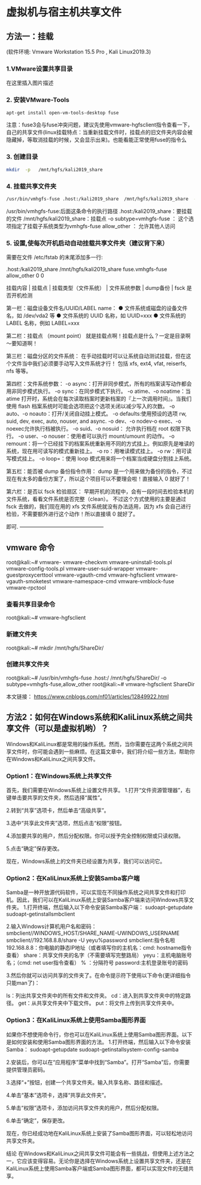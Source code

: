 # 虚拟机与宿主机共享文件

## 方法一：挂载

(软件环境: Vmware Workstation 15.5 Pro , Kali Linux2019.3)


### 1.VMware设置共享目录

在这里插入图片描述

### 2. 安装VMware-Tools
```bash
apt-get install open-vm-tools-desktop fuse
```
注意：fuse3会与fuse冲突问题，建议先使用vmware-hgfsclient指令查看一下，自己的共享文件(linux挂载特点：当重新挂载文件时，挂载点的旧文件夹内容会被隐藏掉，等取消挂载的时候，又会显示出来)。也能看能正常使用fuse的指令么


### 3. 创建目录
```bash
mkdir  -p   /mnt/hgfs/kali2019_share
```
   

### 4. 挂载共享文件夹
```bash
/usr/bin/vmhgfs-fuse .host:/kali2019_share  /mnt/hgfs/kali2019_share  -o subtype=vmhgfs-fuse,allow_other
```
 /usr/bin/vmhgfs-fuse:后面这条命令的执行路径
 .host:/kali2019_share：要挂载的文件
 /mnt/hgfs/kali2019_share：挂载点
 -o subtype=vmhgfs-fuse ： 这个选项指定了挂载子系统类型为vmhgfs-fuse
 allow_other ： 允许其他人访问
 
 

### 5. 设置,使每次开机启动自动挂载共享文件夹（建议背下来）

需要在文件 /etc/fstab 的末尾添加多一行:

.host:/kali2019_share  /mnt/hgfs/kali2019_share  fuse.vmhgfs-fuse   allow_other   0   0

挂载内容 | 挂载点 | 挂载类型（文件系统） | 文件系统参数 | dump备份 | fsck 是否开机检测

第一栏：磁盘设备文件名/UUID/LABEL name：
● 文件系统或磁盘的设备文件名，如 /dev/vda2 等
● 文件系统的 UUID 名称，如 UUID=xxx
● 文件系统的 LABEL 名称，例如 LABEL=xxx

第二栏：挂载点 （mount point）
就是挂载点啊！挂载点是什么？一定是目录啊～要知道啊！

第三栏：磁盘分区的文件系统：
在手动挂载时可以让系统自动测试挂载，但在这个文件当中我们必须要手动写入文件系统才行！ 包括 xfs, ext4, vfat, reiserfs, nfs 等等。

第四栏：文件系统参数：
-o async：打开非同步模式，所有的档案读写动作都会用非同步模式执行。
-o sync：在同步模式下执行。
-o atime、-o noatime：当 atime 打开时，系统会在每次读取档案时更新档案的『上一次调用时间』。当我们使用 flash 档案系统时可能会选项把这个选项关闭以减少写入的次数。
-o auto、-o noauto：打开/关闭自动挂上模式。
-o defaults:使用预设的选项 rw, suid, dev, exec, auto, nouser, and async.
-o dev、-o nodev-o exec、-o noexec允许执行档被执行。
-o suid、-o nosuid：
允许执行档在 root 权限下执行。
-o user、-o nouser：使用者可以执行 mount/umount 的动作。
-o remount：将一个已经挂下的档案系统重新用不同的方式挂上。例如原先是唯读的系统，现在用可读写的模式重新挂上。
-o ro：用唯读模式挂上。
-o rw：用可读写模式挂上。
-o loop=：使用 loop 模式用来将一个档案当成硬盘分割挂上系统。

第五栏：能否被 dump 备份指令作用：
dump 是一个用来做为备份的指令，不过现在有太多的备份方案了，所以这个项目可以不要理会啦！直接输入 0 就好了！

第六栏：是否以 fsck 检验扇区：
早期开机的流程中，会有一段时间去检验本机的文件系统，看看文件系统是否完整（clean）。 不过这个方式使用的主要是通过 fsck 去做的，我们现在用的 xfs 文件系统就没有办法适用，因为 xfs 会自己进行检验，不需要额外进行这个动作！所以直接填 0 就好了。

即可.
————————————————

 

## vmware 命令

 root@kali:~# vmware-
     vmware-checkvm             vmware-uninstall-tools.pl
     vmware-config-tools.pl     vmware-user-suid-wrapper
     vmware-guestproxycerttool  vmware-vgauth-cmd
     vmware-hgfsclient          vmware-vgauth-smoketest
     vmware-namespace-cmd       vmware-vmblock-fuse
     vmware-rpctool



### 查看共享目录命令

 root@kali:~# vmware-hgfsclient



### 新建文件夹

 root@kali:~# mkdir /mnt/hgfs/ShareDir/


### 创建共享文件夹

 root@kali:~# /usr/bin/vmhgfs-fuse .host:/ /mnt/hgfs/ShareDir/ -o subtype=vmhgfs-fuse,allow_other
 root@kali:~# vmware-hgfsclient
     ShareDir

本文链接： https://www.cnblogs.com/nf01/articles/12849922.html



## 方法2：如何在Windows系统和KaliLinux系统之间共享文件（可以是虚拟机哟）？
Windows和KaliLinux都是常用的操作系统。然而，当你需要在这两个系统之间共享文件时，你可能会遇到一些麻烦。在这篇文章中，我们将介绍一些方法，帮助你在Windows和KaliLinux之间共享文件。

### Option1：在Windows系统上共享文件
首先，我们需要在Windows系统上设置文件共享。
1.打开“文件资源管理器”，右键单击要共享的文件夹，然后选择“属性”。

2.转到“共享”选项卡，然后单击“高级共享”。

3.选中“共享此文件夹”选项，然后点击“权限”按钮。

4.添加要共享的用户，然后分配权限。你可以授予完全控制权限或只读权限。

5.点击“确定”保存更改。

现在，Windows系统上的文件夹已经设置为共享，我们可以访问它。

### Option2：在KaliLinux系统上安装Samba客户端
Samba是一种开放源代码软件，可以实现在不同操作系统之间共享文件和打印机。因此，我们可以在KaliLinux系统上安装Samba客户端来访问Windows共享文件夹。
1.打开终端，然后输入以下命令安装Samba客户端：
sudoapt-getupdate
sudoapt-getinstallsmbclient

2.输入Windows计算机用户名和密码：
smbclient//WINDOWS_HOST/SHARE_NAME-UWINDOWS_USERNAME
smbclient//192.168.8.8/share -U yeyu%password
smbclient:指令名啦
192.168.8.8：你电脑的静态IP地址（或者填写你的主机名：cmd: hostname指令查看）
share：共享文件夹的名字（不需要填写完整路局）
yeyu：主机电脑账号名；（cmd: net user指令查看）
% ：分隔符号
password:主机登录账号的密码

3.然后你就可以访问共享的文件夹了。在命令提示符下使用以下命令(更详细指令只能man了)：

ls：列出共享文件夹中的所有文件和文件夹。
cd：进入到共享文件夹中的特定路径。
get：从共享文件夹中下载文件。
put：将文件上传到共享文件夹中。

### Option3：在KaliLinux系统上使用Samba图形界面
如果你不想使用命令行，你也可以在KaliLinux系统上使用Samba图形界面。以下是如何安装和使用Samba图形界面的方法。
1.打开终端，然后输入以下命令安装Samba：
sudoapt-getupdate
sudoapt-getinstallsystem-config-samba

2.安装后，你可以在“应用程序”菜单中找到“Samba”。打开“Samba”后，你需要提供管理员密码。

3.选择“+”按钮，创建一个共享文件夹。输入共享名称、路径和描述。

4.单击“基本”选项卡，选择“共享此文件夹”。

5.单击“权限”选项卡，添加访问共享文件夹的用户，然后分配权限。

6.单击“确定”，保存更改。

现在，你已经成功地在KaliLinux系统上安装了Samba图形界面，可以轻松地访问共享文件夹。

结论
在Windows和KaliLinux之间共享文件可能会有一些挑战，但使用上述方法之一，它应该变得容易。无论你是选择在Windows系统上设置共享文件夹，还是在KaliLinux系统上使用Samba客户端或Samba图形界面，都可以实现文件的无缝共享。

     
